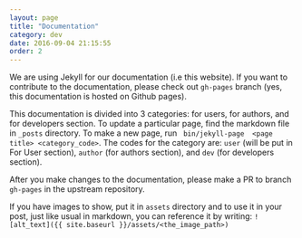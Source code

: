 ```yaml
---
layout: page
title: "Documentation"
category: dev
date: 2016-09-04 21:15:55
order: 2
---
```

We are using Jekyll for our documentation (i.e this website). If you want to 
contribute to the documentation, please check out ```gh-pages``` branch (yes,
 this documentation is hosted on Github pages). 
 
This documentation is divided into 3 categories: for users, for authors, 
 and for developers section. To update a particular page, find the markdown 
 file in ```_posts``` directory. To make a new page, run ``` bin/jekyll-page 
 <page title> <category_code>```. The codes for the category are: ```user``` 
 (will be put in For User section), ```author``` (for authors section), and 
 ```dev``` (for developers section).
 
After you make changes to the documentation, please make a PR to branch 
 ```gh-pages``` in the upstream repository.
  
If you have images to show, put it in ```assets``` directory and to use it in
 your post, just like usual in markdown, you can reference it by writing: 
   ```![alt_text]({{ site.baseurl }}/assets/<the_image_path>)```
 



